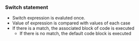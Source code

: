### Switch statement
  - Switch expression is evaluted once.
  - Value of expression is compared with values of each case
  - If there is a match, the associated block of code is executed
    - If there is no match, the default code block is executed
